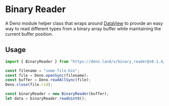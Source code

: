 # Binary Reader

A Deno module helper class that wraps around [DataView](https://developer.mozilla.org/en-US/docs/Web/JavaScript/Reference/Global_Objects/DataView) to provide an easy way to read different types from a binary array buffer while maintaining the current buffer position.

## Usage

```typescript
import { BinaryReader } from "https://deno.land/x/binary_reader@v0.1.4/mod.ts";

const filename = "some-file.bin";
const file = Deno.openSync(filename);
const buffer = Deno.readAllSync(file);
Deno.close(file.rid);

const binaryReader = new BinaryReader(buffer);
let data = binaryReader.readUint8();
```
